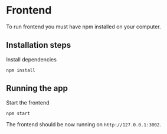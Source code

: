 # Frontend

To run frontend you must have npm installed on your computer.

## Installation steps

Install dependencies
```
npm install
```

## Running the app

Start the frontend
```
npm start
```

The frontend should be now running on `http://127.0.0.1:3002`.